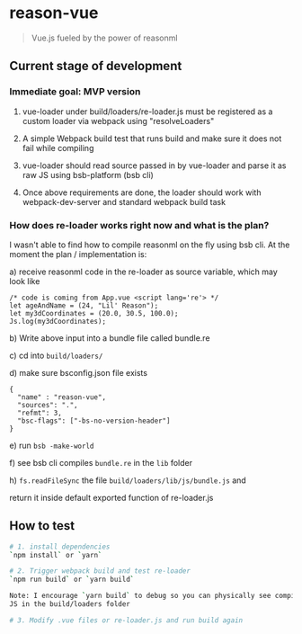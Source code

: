 # reason-vue

> Vue.js fueled by the power of reasonml

## Current stage of development <prototype>

### Immediate goal: MVP version

1. vue-loader under build/loaders/re-loader.js must be registered as a
custom loader via webpack using "resolveLoaders"

2. A simple Webpack build test that runs build and make sure it does not
fail while compiling

3. vue-loader should read source passed in by vue-loader and parse it as
raw JS using bsb-platform (bsb cli)

4. Once above requirements are done, the loader should work with
webpack-dev-server and standard webpack build task

### How does re-loader works right now and what is the plan?

I wasn't able to find how to compile reasonml on the fly using bsb cli.
At the moment the plan / implementation is:

  a) receive reasonml code in the re-loader as source variable, which may
  look like

  ```
  /* code is coming from App.vue <script lang='re'> */
  let ageAndName = (24, "Lil' Reason");
  let my3dCoordinates = (20.0, 30.5, 100.0);
  Js.log(my3dCoordinates);
  ```

  b) Write above input into a bundle file called bundle.re

  c) cd into `build/loaders/`

  d) make sure bsconfig.json file exists

  ```
  {
    "name" : "reason-vue",
    "sources": ".",
    "refmt": 3,
    "bsc-flags": ["-bs-no-version-header"]
  }
  ```

  e) run `bsb -make-world`

  f) see bsb cli compiles `bundle.re` in the `lib` folder

  h) `fs.readFileSync` the file `build/loaders/lib/js/bundle.js` and

  return it inside default exported function of re-loader.js

## How to test

``` bash
# 1. install dependencies
`npm install` or `yarn`

# 2. Trigger webpack build and test re-loader
`npm run build` or `yarn build`

Note: I encourage `yarn build` to debug so you can physically see compiled
JS in the build/loaders folder

# 3. Modify .vue files or re-loader.js and run build again
